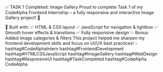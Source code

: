 ✅ TASK 1 Completed: Image Gallery
Proud to complete Task 1 of my CodeAlpha Frontend Internship – a fully responsive and interactive Image Gallery project! 🎉

📌 Built with:
✅ HTML & CSS layout
✅ JavaScript for navigation & lightbox
✅ Smooth hover effects & transitions
✅ Fully responsive design
✨ Bonus: Added image categories & filters
This project helped me sharpen my frontend development skills and focus on UI/UX best practices! 💡
hashtag#CodeAlphaIntern hashtag#FrontendDevelopment hashtag#HTMLCSSJavaScript hashtag#ImageGallery hashtag#WebDesign hashtag#ResponsiveUI hashtag#TaskCompleted hashtag#CodeAlpha CodeAlpha
